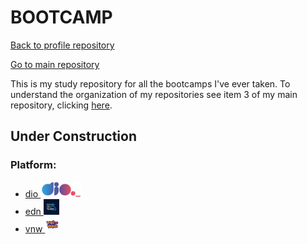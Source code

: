 # BOOTCAMP
[Back to profile repository](https://github.com/PedroHeeger)   

[Go to main repository](https://github.com/PedroHeeger/main)

This is my study repository for all the bootcamps I've ever taken. 
To understand the organization of my repositories see item 3 of my main repository, clicking [here](https://github.com/PedroHeeger/main#item3).

## Under Construction

### Platform:
- <a href="./dio">dio   <img src="https://github.com/PedroHeeger/main/blob/main/0-aux/logos/plataforma/dio.jpeg" alt="dio" width="auto" height="25"></a>
- <a href="./edn">edn   <img src="https://github.com/PedroHeeger/main/blob/main/0-aux/logos/plataforma/edn.png" alt="edn" width="auto" height="25"></a>
- <a href="./vnw">vnw   <img src="https://github.com/PedroHeeger/my_tech_journey/blob/main/platforms/img/vnw.jpeg" alt="vnw" width="auto" height="25"></a>